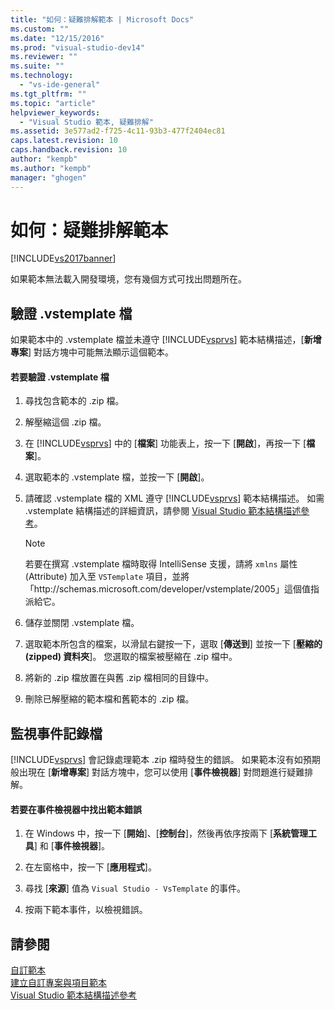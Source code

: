 ```yaml
---
title: "如何：疑難排解範本 | Microsoft Docs"
ms.custom: ""
ms.date: "12/15/2016"
ms.prod: "visual-studio-dev14"
ms.reviewer: ""
ms.suite: ""
ms.technology: 
  - "vs-ide-general"
ms.tgt_pltfrm: ""
ms.topic: "article"
helpviewer_keywords: 
  - "Visual Studio 範本, 疑難排解"
ms.assetid: 3e577ad2-f725-4c11-93b3-477f2404ec81
caps.latest.revision: 10
caps.handback.revision: 10
author: "kempb"
ms.author: "kempb"
manager: "ghogen"
---
```

# 如何：疑難排解範本
[!INCLUDE[vs2017banner](../code-quality/includes/vs2017banner.md)]

如果範本無法載入開發環境，您有幾個方式可找出問題所在。  
  
## 驗證 .vstemplate 檔  
 如果範本中的 .vstemplate 檔並未遵守 [!INCLUDE[vsprvs](../code-quality/includes/vsprvs_md.md)] 範本結構描述，\[**新增專案**\] 對話方塊中可能無法顯示這個範本。  
  
#### 若要驗證 .vstemplate 檔  
  
1.  尋找包含範本的 .zip 檔。  
  
2.  解壓縮這個 .zip 檔。  
  
3.  在 [!INCLUDE[vsprvs](../code-quality/includes/vsprvs_md.md)] 中的 \[**檔案**\] 功能表上，按一下 \[**開啟**\]，再按一下 \[**檔案**\]。  
  
4.  選取範本的 .vstemplate 檔，並按一下 \[**開啟**\]。  
  
5.  請確認 .vstemplate 檔的 XML 遵守 [!INCLUDE[vsprvs](../code-quality/includes/vsprvs_md.md)] 範本結構描述。  如需 .vstemplate 結構描述的詳細資訊，請參閱 [Visual Studio 範本結構描述參考](../extensibility/visual-studio-template-schema-reference.md)。  
  
    > [!NOTE]
    >  若要在撰寫 .vstemplate 檔時取得 IntelliSense 支援，請將 `xmlns` 屬性 \(Attribute\) 加入至 `VSTemplate` 項目，並將「http:\/\/schemas.microsoft.com\/developer\/vstemplate\/2005」這個值指派給它。  
  
6.  儲存並關閉 .vstemplate 檔。  
  
7.  選取範本所包含的檔案，以滑鼠右鍵按一下，選取 \[**傳送到**\] 並按一下 \[**壓縮的 \(zipped\) 資料夾**\]。  您選取的檔案被壓縮在 .zip 檔中。  
  
8.  將新的 .zip 檔放置在與舊 .zip 檔相同的目錄中。  
  
9. 刪除已解壓縮的範本檔和舊範本的 .zip 檔。  
  
## 監視事件記錄檔  
 [!INCLUDE[vsprvs](../code-quality/includes/vsprvs_md.md)] 會記錄處理範本 .zip 檔時發生的錯誤。  如果範本沒有如預期般出現在 \[**新增專案**\] 對話方塊中，您可以使用 \[**事件檢視器**\] 對問題進行疑難排解。  
  
#### 若要在事件檢視器中找出範本錯誤  
  
1.  在 Windows 中，按一下 \[**開始**\]、\[**控制台**\]，然後再依序按兩下 \[**系統管理工具**\] 和 \[**事件檢視器**\]。  
  
2.  在左窗格中，按一下 \[**應用程式**\]。  
  
3.  尋找 \[**來源**\] 值為 `Visual Studio - VsTemplate` 的事件。  
  
4.  按兩下範本事件，以檢視錯誤。  
  
## 請參閱  
 [自訂範本](../ide/customizing-project-and-item-templates.md)   
 [建立自訂專案與項目範本](../ide/creating-project-and-item-templates.md)   
 [Visual Studio 範本結構描述參考](../extensibility/visual-studio-template-schema-reference.md)